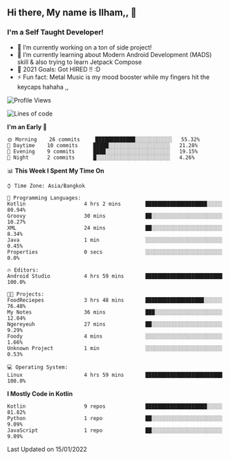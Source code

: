 ## Hi there, My name is Ilham,, 👋


### I'm a Self Taught Developer!
- 🔭 I’m currently working on a ton of side project!
- 🌱 I’m currently learning about Modern Android Development (MADS) skill & also trying to learn Jetpack Compose
- 🥅 2021 Goals: Got HIRED !! :D
- ⚡ Fun fact: Metal Music is my mood booster while my fingers hit the keycaps hahaha  ,,



<!--START_SECTION:waka-->
![Profile Views](http://img.shields.io/badge/Profile%20Views-0-blue)

![Lines of code](https://img.shields.io/badge/From%20Hello%20World%20I%27ve%20Written-380%20Thousand%20lines%20of%20code-blue)

**I'm an Early 🐤** 

```text
🌞 Morning    26 commits     █████████████░░░░░░░░░░░░   55.32% 
🌆 Daytime    10 commits     █████░░░░░░░░░░░░░░░░░░░░   21.28% 
🌃 Evening    9 commits      ████░░░░░░░░░░░░░░░░░░░░░   19.15% 
🌙 Night      2 commits      █░░░░░░░░░░░░░░░░░░░░░░░░   4.26%

```


📊 **This Week I Spent My Time On** 

```text
⌚︎ Time Zone: Asia/Bangkok

💬 Programming Languages: 
Kotlin                   4 hrs 2 mins        ████████████████████░░░░░   80.94% 
Groovy                   30 mins             ██░░░░░░░░░░░░░░░░░░░░░░░   10.27% 
XML                      24 mins             ██░░░░░░░░░░░░░░░░░░░░░░░   8.34% 
Java                     1 min               ░░░░░░░░░░░░░░░░░░░░░░░░░   0.45% 
Properties               0 secs              ░░░░░░░░░░░░░░░░░░░░░░░░░   0.0%

🔥 Editors: 
Android Studio           4 hrs 59 mins       █████████████████████████   100.0%

🐱‍💻 Projects: 
FoodReciepes             3 hrs 48 mins       ███████████████████░░░░░░   76.48% 
My Notes                 36 mins             ███░░░░░░░░░░░░░░░░░░░░░░   12.04% 
Ngereyeuh                27 mins             ██░░░░░░░░░░░░░░░░░░░░░░░   9.29% 
Foody                    4 mins              ░░░░░░░░░░░░░░░░░░░░░░░░░   1.66% 
Unknown Project          1 min               ░░░░░░░░░░░░░░░░░░░░░░░░░   0.53%

💻 Operating System: 
Linux                    4 hrs 59 mins       █████████████████████████   100.0%

```

**I Mostly Code in Kotlin** 

```text
Kotlin                   9 repos             ████████████████████░░░░░   81.82% 
Python                   1 repo              ██░░░░░░░░░░░░░░░░░░░░░░░   9.09% 
JavaScript               1 repo              ██░░░░░░░░░░░░░░░░░░░░░░░   9.09%

```



 Last Updated on 15/01/2022
<!--END_SECTION:waka-->
